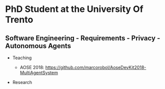 ---
---

# PhD Student at the University Of Trento

## Software Engineering - Requirements - Privacy - Autonomous Agents 

- Teaching
  - AOSE 2018: https://github.com/marcorobol/AoseDevKit2018-MultiAgentSystem

- Research
